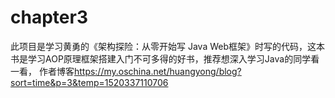 # chapter3
此项目是学习黄勇的《架构探险：从零开始写 Java Web框架》时写的代码，这本书是学习AOP原理框架搭建入门不可多得的好书，推荐想深入学习Java的同学看一看，
作者博客<a href='https://my.oschina.net/huangyong/blog?sort=time&p=3&temp=1520337110706'>https://my.oschina.net/huangyong/blog?sort=time&p=3&temp=1520337110706</a>
